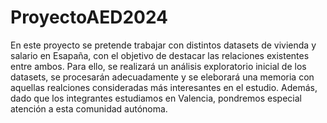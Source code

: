 # ProyectoAED2024

En este proyecto se pretende trabajar con distintos datasets de vivienda y salario en Esapaña, con el objetivo de destacar las relaciones existentes entre ambos. Para ello, se realizará un análisis exploratorio inicial de los datasets, se procesarán adecuadamente y se eleborará una memoria con aquellas realciones consideradas más interesantes en el estudio. Además, dado que los integrantes estudiamos en Valencia, pondremos especial atención a esta comunidad autónoma.
